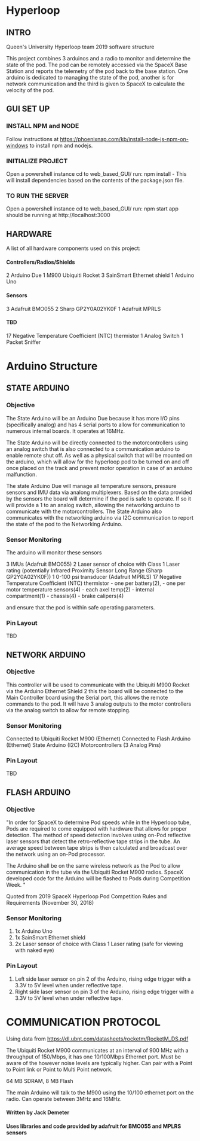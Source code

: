 # Hyperloop

## INTRO ##
Queen's University Hyperloop team 2019 software structure

This project combines 3 arduinos and a radio to monitor and determine the state of the pod. The pod can be remotely accessed
via the SpaceX Base Station and reports the telemetry of the pod back to the base station. One arduino is dedicated to managing
the state of the pod, another is for network communication and the third is given to SpaceX to calculate the velocity of the pod.

## GUI SET UP ##
### INSTALL NPM and NODE ###
Follow instructions at https://phoenixnap.com/kb/install-node-js-npm-on-windows to install npm and nodejs.

### INITIALIZE PROJECT ###
Open a powershell instance
cd to web_based_GUI/
run: npm install - This will install dependencies based on the contents of the package.json file.

### TO RUN THE SERVER ###
Open a powershell instance
cd to web_based_GUI/
run: npm start
app should be running at http://localhost:3000

## HARDWARE ##
A list of all hardware components used on this project:
#### Controllers/Radios/Shields ####
2	Arduino Due
1	M900 Ubiquiti Rocket
3	SainSmart Ethernet shield 
1	Arduino Uno
#### Sensors ####
3	Adafruit BMO055
2	Sharp GP2Y0A02YK0F
1	Adafruit MPRLS
#### TBD ####
17	Negative Temperature Coefficient (NTC) thermistor
1	Analog Switch
1 	Packet Sniffer

# Arduino Structure #

## STATE ARDUINO ##

### Objective ###

The State Arduino will be an Arduino Due because it has more I/O pins (specifically analog) and has 4 serial ports to 
allow for communication to numerous internal boards. It operates at 16MHz.

The State Arduino will be directly connected to the motorcontrollers using an analog switch that is also connected to a 
communication arduino to enable remote shut off. As well as a physical switch that will be mounted on the arduino, which 
will allow for the hyperloop pod to be turned on and off once placed on the track and prevent motor operation in case of 
an arduino malfunction. 

The state Arduino Due will manage all temperature sensors, pressure sensors and IMU data via analong multiplexers. Based 
on the data provided by the sensors the board will determine if the pod is safe to operate. If so it will provide a 1 to 
an analog switch, allowing the networking arduino to communicate with the motorcontrollers. The State Arduino also
communicates with the networking arduino via I2C communication to report the state of the pod to the Networking Arduino.

### Sensor Monitoring ###

The arduino will monitor these sensors

3 IMUs (Adafruit BMO055)
2 Laser sensor of choice with Class 1 Laser rating (potentially Infrared Proximity Sensor Long Range (Sharp GP2Y0A02YK0F)) 
1 0-100 psi transducer (Adafruit MPRLS)
17 Negative Temperature Coefficient (NTC) thermistor 
	- one per battery(2), 
	- one per motor temperature sensors(4)
	- each axel temp(2)
	- internal compartment(1)
	- chassis(4)
	- brake calipers(4) 

and ensure that the pod is within safe operating parameters.

### Pin Layout ###

TBD

## NETWORK ARDUINO ##

### Objective ###

This controller will be used to communicate with the Ubiquiti M900 Rocket via the Arduino Ethernet Shield 2 this the board 
will be connected to the Main Controller board using the Serial port, this allows the remote commands to the pod. It will 
have 3 analog outputs to the motor controllers via the analog switch to allow for remote stopping.

### Sensor Monitoring ###

Connected to Ubiquiti Rocket M900 (Ethernet)
Connected to Flash Arduino (Ethernet)
State Arduino (I2C)
Motorcontrollers (3 Analog Pins)

### Pin Layout ###

TBD

## FLASH ARDUINO ##

### Objective ###

"In order for SpaceX to determine Pod speeds while in the Hyperloop tube, Pods are required to come equipped with hardware 
that allows for proper detection. The method of speed detection involves using on-Pod reflective laser sensors that detect 
the retro-reflective tape strips in the tube. An average speed between tape strips is then calculated and broadcast over 
the network using an on-Pod processor. 

The Arduino shall be on the same wireless network as the Pod to allow communication in the tube via the Ubiquiti Rocket M900 radios. 
SpaceX developed code for the Arduino will be flashed to Pods during Competition Week. "

Quoted from 2019 SpaceX Hyperloop Pod Competition Rules and Requirements (November 30, 2018)
 
### Sensor Monitoring ###

1. 1x Arduino Uno 
2. 1x SainSmart Ethernet shield  
3. 2x Laser sensor of choice with Class 1 Laser rating (safe for viewing with naked eye) 

### Pin Layout ###

1. Left side laser sensor on pin 2 of the Arduino, rising edge trigger with a 3.3V to 5V level when under reflective tape. 
2. Right side laser sensor on pin 3 of the Arduino, rising edge trigger with a 3.3V to 5V level when under reflective tape.

# COMMUNICATION PROTOCOL #

Using data from https://dl.ubnt.com/datasheets/rocketm/RocketM_DS.pdf

The Ubiquiti Rocket M900 communicates at an interval of 900 MHz with a throughput of 150/Mbps, it has one 10/100Mbps 
Ethernet port. Must be aware of the however noise levels are typically higher. Can pair with a Point to Point link or 
Point to Multi Point network.

64 MB SDRAM, 8 MB Flash

The main Arduino will talk to the M900 using the 10/100 ethernet port on the radio.
Can operate between 3MHz and 16MHz.



#### Written by Jack Demeter ####
#### Uses libraries and code provided by adafruit for BMO055 and MPLRS sensors ####
